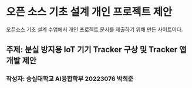 # 오픈 소스 기초 설계 개인 프로젝트 제안
  오픈소스 기초 설계 수업에서 개인 프로젝트 문서를 제출하기 위해 만든 사이트이다.
## 주제: 분실 방지용 IoT 기기 Tracker 구상 및 Tracker 앱 개발 제안
### 작성자: 숭실대학교 AI융합학부 20223076 박희준
